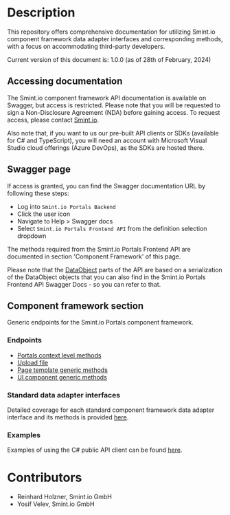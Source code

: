 Description
===========
This repository offers comprehensive documentation for utilizing Smint.io component framework data adapter interfaces and corresponding methods, with a focus on accommodating third-party developers.

Current version of this document is: 1.0.0 (as of 28th of February, 2024)

## Accessing documentation

The Smint.io component framework API documentation is available on Swagger, but access is restricted.
Please note that you will be requested to sign a Non-Disclosure Agreement (NDA) before gaining access. 
To request access, please contact [Smint.io](mailto:support@smint.io).

Also note that, if you want to us our pre-built API clients or SDKs (available for C# and TypeScript), 
you will need an account with Microsoft Visual Studio cloud offerings (Azure DevOps), as the SDKs are hosted there.

## Swagger page

If access is granted, you can find the Swagger documentation URL by following these steps:

- Log into `Smint.io Portals Backend`
- Click the user icon
- Navigate to Help > Swagger docs
- Select `Smint.io Portals Frontend API` from the definition selection dropdown

The methods required from the Smint.io Portals Frontend API are documented in section 'Component Framework' of this page.

Please note that the [DataObject](/ComponentFramework/Models/DataObjects/DataObject.md) parts of the API are based on a serialization of the DataObject objects that you can also find in the Smint.io Portals Frontend API Swagger Docs - so you can refer to that.

## Component framework section

Generic endpoints for the Smint.io Portals component framework.

### Endpoints

- [Portals context level methods](ComponentFramework/Endpoints/PortalContextLevelReadme.md)
- [Upload file](ComponentFramework/Endpoints/UploadFileReadme.md)
- [Page template generic methods](ComponentFramework/Endpoints/PageConfigurationGenericReadme.md)
- [UI component generic methods](ComponentFramework/Endpoints/ComponentConfigurationGenericReadme.md)

### Standard data adapter interfaces

Detailed coverage for each standard component framework data adapter interface and its methods is provided [here](/ComponentFramework/Interfaces/README.md).

### Examples

Examples of using the C# public API client can be found [here](/Examples/NetCore/Portals-ComponentFramework-Interfaces-Test/).

Contributors
============

- Reinhard Holzner, Smint.io GmbH
- Yosif Velev, Smint.io GmbH